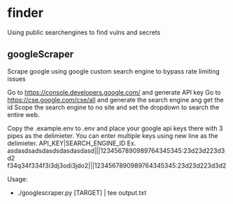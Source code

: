 # finder
Using public searchengines to find vulns and secrets

## googleScraper
Scrape google using google custom search engine to bypass rate limiting issues

Go to https://console.developers.google.com/ and generate API key
Go to https://cse.google.com/cse/all and generate the search engine ang get the id
Scope the search engine to no site and set the dropdown to search the entire web.

Copy the .example.env to .env and place your google api keys there with 3 pipes as the delimieter. You can enter multiple keys using new line as the delimieter.
API_KEY|SEARCH_ENGINE_ID
Ex.
asdasdsadsdasdsdasdasdasd|||1234567890989764345345:23d23d223d3d2
f34q34f334f3i3dj3odi3jdo2|||1234567890989764345345:23d23d223d3d2

Usage:
* ./googlescraper.py [TARGET] | tee output.txt